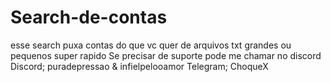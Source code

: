 # Search-de-contas

esse search puxa contas do que vc quer de arquivos txt grandes ou pequenos super rapido 
Se precisar de suporte pode me chamar no discord
Discord;
puradepressao & infielpelooamor
Telegram;
ChoqueX
